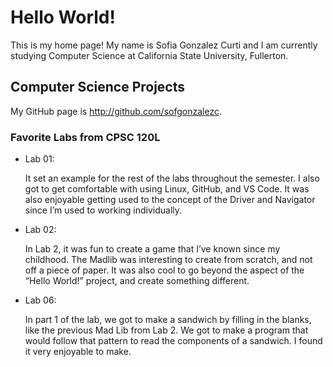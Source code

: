 # Hello World!
This is my home page! My name is Sofia Gonzalez Curti and I am currently studying Computer Science at California State University, Fullerton.

## Computer Science Projects
My GitHub page is http://github.com/sofgonzalezc.

### Favorite Labs from CPSC 120L
* Lab 01:
  
  It set an example for the rest of the labs throughout the semester. I also got to get comfortable with using Linux, GitHub, and VS Code. It was also enjoyable getting used to the concept of the Driver and Navigator since I’m used to working individually. 

* Lab 02:

  In Lab 2, it was fun to create a game that I’ve known since my childhood. The Madlib was interesting to create from scratch, and not off a piece of paper. It was also cool to go beyond the aspect of the “Hello World!” project, and create something different. 

* Lab 06:
  
  In part 1 of the lab, we got to make a sandwich by filling in the blanks, like the previous Mad Lib from Lab 2. We got to make a program that would follow that pattern to read the components of a sandwich. I found it very enjoyable to make.
